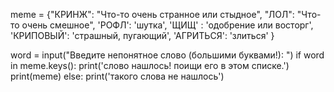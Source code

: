 meme = {"КРИНЖ": "Что-то очень странное или стыдное",
        "ЛОЛ": "Что-то очень смешное",
        'РОФЛ': 'шутка',
        'ЩИЩ' : 'одобрение или восторг',
        'КРИПОВЫЙ': 'страшный, пугающий',
        'АГРИТЬСЯ': 'злиться'
       }
       
 
word = input("Введите непонятное слово (большими буквами!): ")
if word in meme.keys():
    print('слово нашлось! поищи его в этом списке.')
    print(meme)
else:
    print('такого слова не нашлось')
